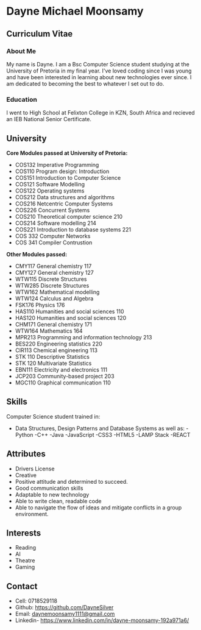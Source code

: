 # Dayne Michael Moonsamy
## Curriculum Vitae

### About Me
My name is Dayne. I am a Bsc Computer Science student studying at the University of Pretoria in my final year. I've loved coding since I was young and have been interested in learning about new technologies ever since. I am dedicated to becoming the best to whatever I set out to do. 

### Education

I went to High School at Felixton College in KZN, South Africa and recieved an IEB National Senior Certificate.

## University
**Core Modules passed at University of Pretoria:**
- COS132 Imperative Programming
- COS110 Program design: Introduction
- COS151 Introduction to Computer Science
- COS121 Software Modelling
- COS122 Operating systems
- COS212 Data structures and algorithms
- COS216 Netcentric Computer Systems
- COS226 Concurrent Systems
- COS210 Theoretical computer science 210
- COS214 Software modelling 214
- COS221 Introduction to database systems 221
- COS 332 Computer Networks
- COS 341 Compiler Contrustion

**Other Modules passed:** 
- CMY117 General chemistry 117
- CMY127 General chemistry 127
- WTW115 Discrete Structures
- WTW285 Discrete Structures
- WTW162 Mathematical modelling
- WTW124 Calculus and Algebra
- FSK176 Physics 176
- HAS110 Humanities and social sciences 110
- HAS120 Humanities and social sciences 120
- CHM171 General chemistry 171
- WTW164 Mathematics 164
- MPR213 Programming and information technology 213
- BES220 Engineering statistics 220
- CIR113 Chemical engineering 113
- STK 110 Descriptive Statistics
- STK 120 Multivariate Statistics
- EBN111 Electricity and electronics 111
- JCP203 Community-based project 203
- MGC110 Graphical communication 110


## Skills
Computer Science student trained in:
- Data Structures, Design Patterns and Database Systems
as well as:
-Python
-C++
-Java
-JavaScript
-CSS3
-HTML5 
-LAMP Stack
-REACT


## Attributes
- Drivers License
- Creative
- Positive attitude and determined to succeed.
- Good communication skills
- Adaptable to new technology
- Able to write clean, readable code
- Able to navigate the flow of ideas and mitigate conflicts in a group environment. 

## Interests

- Reading
- AI
- Theatre
- Gaming

## Contact
- Cell: 0718529118
- Github: https://github.com/DayneSilver
- Email: daynemoonsamy1111@gmail.com
- Linkedin- https://www.linkedin.com/in/dayne-moonsamy-192a971a6/
